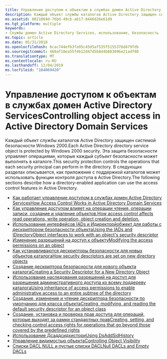```yaml
---
title: Управление доступом к объектам в службах домен Active Directory Services
description: Каждый объект службы каталогов Active Directory защищен системой безопасности Windows 2000.
ms.assetid: 0821069d-76bd-49cb-a617-8446d26e61d9
ms.tgt_platform: multiple
keywords:
- Службы домен Active Directory Services, использование, безопасность
ms.topic: article
ms.date: 05/31/2018
ms.openlocfilehash: 6cac744ef63fa95c45d5af535f5155378d479fdb
ms.sourcegitcommit: 460af18ea55f4b12d47d5b8d4b883896e21adf00
ms.translationtype: MT
ms.contentlocale: ru-RU
ms.lasthandoff: 12/04/2019
ms.locfileid: "104069420"
---
```

# <a name="controlling-object-access-in-active-directory-domain-services"></a><span data-ttu-id="e1a11-104">Управление доступом к объектам в службах домен Active Directory Services</span><span class="sxs-lookup"><span data-stu-id="e1a11-104">Controlling object access in Active Directory Domain Services</span></span>

<span data-ttu-id="e1a11-105">Каждый объект службы каталогов Active Directory защищен системой безопасности Windows 2000.</span><span class="sxs-lookup"><span data-stu-id="e1a11-105">Each Active Directory directory service object is protected by Windows 2000 security.</span></span> <span data-ttu-id="e1a11-106">Эта защита безопасности управляет операциями, которые каждый субъект безопасности может выполнять в каталоге.</span><span class="sxs-lookup"><span data-stu-id="e1a11-106">This security protection controls the operations that each security principal can perform in the directory.</span></span> <span data-ttu-id="e1a11-107">В следующих разделах описывается, как приложение с поддержкой каталогов может использовать функции контроля доступа в Active Directory.</span><span class="sxs-lookup"><span data-stu-id="e1a11-107">The following sections describe how a directory-enabled application can use the access control features in Active Directory.</span></span>

-   [<span data-ttu-id="e1a11-108">Как работает управление доступом в службах домен Active Directory Services</span><span class="sxs-lookup"><span data-stu-id="e1a11-108">How Access Control Works in Active Directory Domain Services</span></span>](how-access-control-works-in-active-directory-domain-services.md)
-   [<span data-ttu-id="e1a11-109">Как управление доступом влияет на операции чтения, операции записи, создание и удаление объектов.</span><span class="sxs-lookup"><span data-stu-id="e1a11-109">How access control affects read operations, write operation, object creation and deletion.</span></span>](how-security-affects-operations-in-active-directory-domain-services.md)
-   [<span data-ttu-id="e1a11-110">Использование интерфейсов IADs и Идиректорйобжект для работы с дескриптором безопасности объекта</span><span class="sxs-lookup"><span data-stu-id="e1a11-110">Using the IADs and IDirectoryObject interfaces to work with an object's security descriptor</span></span>](apis-for-working-with-security-descriptors.md)
-   [<span data-ttu-id="e1a11-111">Изменение разрешений на доступ к объекту</span><span class="sxs-lookup"><span data-stu-id="e1a11-111">Modifying the access permissions on an object</span></span>](setting-access-rights-on-an-object.md)
-   [<span data-ttu-id="e1a11-112">Как устанавливаются дескрипторы безопасности для новых объектов каталога</span><span class="sxs-lookup"><span data-stu-id="e1a11-112">How security descriptors are set on new directory objects</span></span>](how-security-descriptors-are-set-on-new-directory-objects.md)
-   [<span data-ttu-id="e1a11-113">Создание дескриптора безопасности для нового объекта каталога</span><span class="sxs-lookup"><span data-stu-id="e1a11-113">Creating a Security Descriptor for a New Directory Object</span></span>](creating-a-security-descriptor-for-a-new-directory-object.md)
-   [<span data-ttu-id="e1a11-114">Использование наследования разрешений на доступ для разрешения административного доступа ко всему поддереву каталога</span><span class="sxs-lookup"><span data-stu-id="e1a11-114">Using inheritance of access permissions to enable administrative access to an entire subtree of the directory</span></span>](inheritance-and-delegation-of-administration.md)
-   [<span data-ttu-id="e1a11-115">Создание, изменение и чтение дескриптора безопасности по умолчанию для класса объекта</span><span class="sxs-lookup"><span data-stu-id="e1a11-115">Creating, modifying, and reading the default security descriptor for an object class</span></span>](default-security-descriptor.md)
-   [<span data-ttu-id="e1a11-116">Создание, установка и проверка прав доступа для операций, которые выходят за рамки стандартных прав</span><span class="sxs-lookup"><span data-stu-id="e1a11-116">Creating, setting, and checking control access rights for operations that go beyond those covered by the predefined rights</span></span>](control-access-rights.md)
-   [<span data-ttu-id="e1a11-117">Использование Дсаддсидхистори</span><span class="sxs-lookup"><span data-stu-id="e1a11-117">Using DsAddSidHistory</span></span>](using-dsaddsidhistory.md)
-   [<span data-ttu-id="e1a11-118">Управление видимостью объекта</span><span class="sxs-lookup"><span data-stu-id="e1a11-118">Controlling Object Visibility</span></span>](controlling-object-visibility.md)
-   [<span data-ttu-id="e1a11-119">Списки DACL NULL и пустые списки DACL</span><span class="sxs-lookup"><span data-stu-id="e1a11-119">Null DACLs and Empty DACLs</span></span>](null-dacls-and-empty-dacls.md)

 

 




